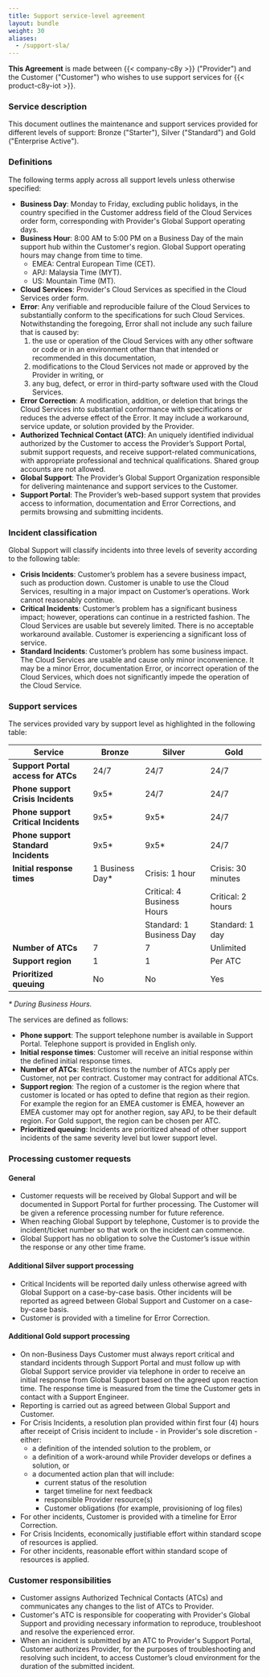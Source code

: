 ```yaml
---
title: Support service-level agreement
layout: bundle
weight: 30
aliases:
  - /support-sla/
---
```


**This Agreement** is made between {{< company-c8y >}} ("Provider") and the Customer ("Customer") who wishes to use support services for {{< product-c8y-iot >}}.

### Service description

This document outlines the maintenance and support services provided for different levels of support: Bronze ("Starter"), Silver ("Standard") and Gold ("Enterprise Active").

### Definitions

The following terms apply across all support levels unless otherwise specified:

* **Business Day**: Monday to Friday, excluding public holidays, in the country specified in the Customer address field of the Cloud Services order form, corresponding with Provider's Global Support operating days.
* **Business Hour**: 8:00 AM to 5:00 PM on a Business Day of the main support hub within the Customer's region. Global Support operating hours may change from time to time.
  * EMEA: Central European Time (CET).
  * APJ: Malaysia Time (MYT).
  * US: Mountain Time (MT).
* **Cloud Services**: Provider's Cloud Services as specified in the Cloud Services order form.
* **Error**: Any verifiable and reproducible failure of the Cloud Services to substantially conform to the specifications for such Cloud Services. Notwithstanding the foregoing, Error shall not include any such failure that is caused by:
  1. the use or operation of the Cloud Services with any other software or code or in an environment other than that intended or recommended in this documentation,
  2. modifications to the Cloud Services not made or approved by the Provider in writing, or
  3. any bug, defect, or error in third-party software used with the Cloud Services.
* **Error Correction**:  A modification, addition, or deletion that brings the Cloud Services into substantial conformance with specifications or reduces the adverse effect of the Error. It may include a workaround, service update, or solution provided by the Provider.
* **Authorized Technical Contact (ATC)**: An uniquely identified individual authorized by the Customer to access the Provider’s Support Portal, submit support requests, and receive support-related communications, with appropriate professional and technical qualifications. Shared group accounts are not allowed.
* **Global Support**: The Provider’s Global Support Organization responsible for delivering maintenance and support services to the Customer.
* **Support Portal**: The Provider’s web-based support system that provides access to information, documentation and Error Corrections, and permits browsing and submitting incidents.

### Incident classification

Global Support will classify incidents into three levels of severity according to the following table:

* **Crisis Incidents**: Customer’s problem has a severe business impact, such as production down. Customer is unable to use the Cloud Services, resulting in a major impact on Customer’s operations. Work cannot reasonably continue.
* **Critical Incidents**: Customer’s problem has a significant business impact; however, operations can continue in a restricted fashion. The Cloud Services are usable but severely limited. There is no acceptable workaround available. Customer is experiencing a significant loss of service.
* **Standard Incidents**: Customer’s problem has some business impact. The Cloud Services are usable and cause only minor inconvenience. It may be a minor Error, documentation Error, or incorrect operation of the Cloud Services, which does not significantly impede the operation of the Cloud Service.

### Support services

The services provided vary by support level as highlighted in the following table:

| **Service**                          | **Bronze**      | **Silver**                 | **Gold**           |
| ------------------------------------ | --------------- | -------------------------- | ------------------ |
| **Support Portal access for ATCs**   | 24/7            | 24/7                       | 24/7               |
| **Phone support Crisis Incidents**   | 9x5*            | 24/7                       | 24/7               |
| **Phone support Critical Incidents** | 9x5*            | 9x5*                       | 24/7               |
| **Phone support Standard Incidents** | 9x5*            | 9x5*                       | 24/7               |
| **Initial response times**           | 1 Business Day* | Crisis: 1 hour             | Crisis: 30 minutes |
|                                      |                 | Critical: 4 Business Hours | Critical: 2 hours  |
|                                      |                 | Standard: 1 Business Day   | Standard: 1 day    |
| **Number of ATCs**                   | 7               | 7                          | Unlimited          |
| **Support region**                   | 1               | 1                          | Per ATC            |
| **Prioritized queuing**              | No              | No                         | Yes                |

*\* During Business Hours.*

The services are defined as follows:

* **Phone support**: The support telephone number is available in Support Portal. Telephone support is provided in English only.
* **Initial response times**: Customer will receive an initial response within the defined initial response times.
* **Number of ATCs**: Restrictions to the number of ATCs apply per Customer, not per contract. Customer may contract for additional ATCs.
* **Support region**: The region of a customer is the region where that customer is located or has opted to define that region as their region. For example the region for an EMEA customer is EMEA, however an EMEA customer may opt for another region, say APJ, to be their default region. For Gold support, the region can be chosen per ATC.
* **Prioritized queuing**: Incidents are prioritized ahead of other support incidents of the same severity level but lower support level.

### Processing customer requests

#### General

* Customer requests will be received by Global Support and will be documented in Support Portal for further processing. The Customer will be given a reference processing number for future reference.
* When reaching Global Support by telephone, Customer is to provide the incident/ticket number so that work on the incident can commence.
* Global Support has no obligation to solve the Customer’s issue within the response or any other time frame.

#### Additional Silver support processing

* Critical Incidents will be reported daily unless otherwise agreed with Global Support on a case-by-case basis. Other incidents will be reported as agreed between Global Support and Customer on a case-by-case basis.
* Customer is provided with a timeline for Error Correction.

#### Additional Gold support processing

* On non-Business Days Customer must always report critical and standard incidents through Support Portal and must follow up with Global Support service provider via telephone in order to receive an initial response from Global Support based on the agreed upon reaction time. The response time is measured from the time the Customer gets in contact with a Support Engineer.
* Reporting is carried out as agreed between Global Support and Customer.
* For Crisis Incidents, a resolution plan provided within first four (4) hours after receipt of Crisis incident to include - in Provider's sole discretion - either:
  * a definition of the intended solution to the problem, or
  * a definition of a work-around while Provider develops or defines a solution, or
  * a documented action plan that will include:
    * current status of the resolution
    * target timeline for next feedback
    * responsible Provider resource(s)
    * Customer obligations (for example, provisioning of log files)
* For other incidents, Customer is provided with a timeline for Error Correction.
* For Crisis Incidents, economically justifiable effort within standard scope of resources is applied.
* For other incidents, reasonable effort within standard scope of resources is applied.

### Customer responsibilities

* Customer assigns Authorized Technical Contacts (ATCs) and communicates any changes to the list of ATCs to Provider.
* Customer's ATC is responsible for cooperating with Provider's Global Support and providing necessary information to reproduce, troubleshoot and resolve the experienced error.
* When an incident is submitted by an ATC to Provider's Support Portal, Customer authorizes Provider, for the purposes of troubleshooting and resolving such incident, to access Customer’s cloud environment for the duration of the submitted incident.


